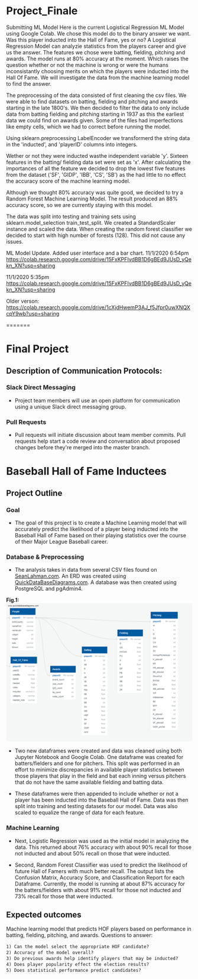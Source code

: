 
# Project_Finale

Submitting ML Model
Here is the current Logistical Regression ML Model using Google Colab. We chose this model do to the binary answer we want. Was this player inducted into the Hall of Fame, yes or no? A Logistical Regression Model can analyzie statistics from the players career and give us the answer. The features we chose were batting, fielding, pitching and awards. The model runs at 80% accuracy at the moment. Which raises the question whether or not the machine is wrong or were the humans inconsistantly choosing merits on which the players were inducted into the Hall Of Fame. We will investigate the data from the machine learning model to find the answer.

The preprocessing of the data consisted of first cleaning the csv files. We were able to find datasets on batting, fielding and pitching and awards starting in the late 1800's. We then decided to filter the data to only include data from batting fielding and pitching starting in 1937 as this the earliest data we could find on awards given. Some of the files had imperfections like empty cells, which we had to correct before running the model.

Using sklearn.preprocessing LabelEncoder we transformerd the string data in the 'inducted', and 'playerID' columns into integers. 

Wether or not they were inducted wasthe independent variable 'y'. Sixteen features in the batting/ fielding data set were set as 'x'. After calculating the importances of all the feature we decided to drop the lowest five features from the dataset ('SF', 'GIDP', 'IBB', 'CS', 'SB') as the had little to no effect the accuracy score of the machine learning model. 

Although we thought 80% accuracy was quite good, we decided to try a Random Forest Machine Learning Model. The result produced an 88% accuracy score, so we are currently staying with this model. 

The data was split into testing and training sets using sklearn.model_selection train_test_split. We created a StandardScaler instance and scaled the data. When creating the random forest classifier we decided to start with high number of forests (128). This did not cause any issues. 



ML Model Update. Added user interface and a bar chart. 11/1/2020 6:54pm
https://colab.research.google.com/drive/15FxKPFIvdBB1D6gBEd9JUsD_yQekn_XN?usp=sharing

11/1/2020 5:35pm
https://colab.research.google.com/drive/15FxKPFIvdBB1D6gBEd9JUsD_yQekn_XN?usp=sharing

Older verson:
https://colab.research.google.com/drive/1cXjdHwemP3AJ_f5Jfpr0uwXNQXcpY9wb?usp=sharing



=======
# Final Project

## Description of Communication Protocols:

### Slack Direct Messaging
- Project team members will use an open platform for communication using a unique Slack direct messaging group.

### Pull Requests
- Pull requests will initiate discussion about team member commits. Pull requests help start a code review and conversation about proposed changes before they're merged into the master branch.

# Baseball Hall of Fame Inductees 

## Project Outline

### Goal
- The goal of this project is to create a Machine Learning model that will accurately predict the likelihood of a player being inducted into the Baseball Hall of Fame based on their playing statistics over the course of their Major League Baseball career.

### Database & Preprocessing
- The analysis takes in data from several CSV files found on [SeanLahman.com](http://www.seanlahman.com/baseball-archive/statistics/). An ERD was created using [QuickDataBaseDiagrams.com](http://www.quickdatabasediagrams.com). A database was then created using PostgreSQL and pgAdmin4. 

**Fig.1:**
![Fig.1](ERD_Rev2.png)

- Two new dataframes were created and data was cleaned using both Jupyter Notebook and Google Colab. One dataframe was created for batters/fielders and one for pitchers. This split was performed in an effort to minimize discrepancies in available player statistics between those players that play in the field and bat each inning versus pitchers that do not have the same available fielding and batting data. 

- These dataframes were then appended to include whether or not a player has been inducted into the Baseball Hall of Fame. Data was then split into training and testing datasets for our model. Data was also scaled to equalize the range of data for each feature.

### Machine Learning
- Next, Logistic Regression was used as the initial model in analyzing the data. This returned about 76% accuracy with about 90% recall for those not inducted and about 50% recall on those that were inducted.

- Second, Random Forest Classifier was used to predict the likelihood of future Hall of Famers with much better recall. The output lists the Confusion Matrix, Accuracy Score, and Classification Report for each Dataframe. Currently, the model is running at about 87% accuracy for the batters/fielders with about 91% recall for those not inducted and 73% recall for those that were inducted.

## Expected outcomes
Machine learning model that predicts HOF players based on performance in batting, fielding, pitching, and awards.
Questions to answer:

    1) Can the model select the appropriate HOF candidate?
    2) Accuracy of the model overall?
    3) Do previous awards help identify players that may be inducted?
    4) Does player popularity effect the election results?
    5) Does statistical performance predict candidates?
